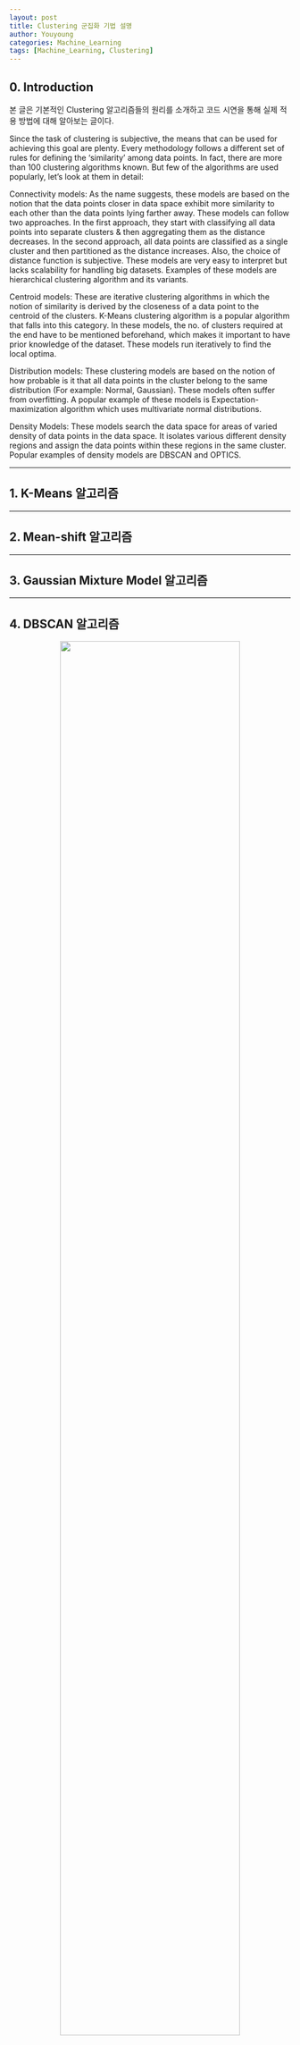 ```yaml
---
layout: post
title: Clustering 군집화 기법 설명
author: Youyoung
categories: Machine_Learning
tags: [Machine_Learning, Clustering]
---
```


## 0. Introduction
본 글은 기본적인 Clustering 알고리즘들의 원리를 소개하고 코드 시연을 통해 실제 적용 방법에 대해 알아보는 글이다.  

Since the task of clustering is subjective, the means that can be used for achieving this goal are plenty. Every methodology follows a different set of rules for defining the ‘similarity’ among data points. In fact, there are more than 100 clustering algorithms known. But few of the algorithms are used popularly, let’s look at them in detail:

Connectivity models: As the name suggests, these models are based on the notion that the data points closer in data space exhibit more similarity to each other than the data points lying farther away. These models can follow two approaches. In the first approach, they start with classifying all data points into separate clusters & then aggregating them as the distance decreases. In the second approach, all data points are classified as a single cluster and then partitioned as the distance increases. Also, the choice of distance function is subjective. These models are very easy to interpret but lacks scalability for handling big datasets. Examples of these models are hierarchical clustering algorithm and its variants.

Centroid models: These are iterative clustering algorithms in which the notion of similarity is derived by the closeness of a data point to the centroid of the clusters. K-Means clustering algorithm is a popular algorithm that falls into this category. In these models, the no. of clusters required at the end have to be mentioned beforehand, which makes it important to have prior knowledge of the dataset. These models run iteratively to find the local optima.

Distribution models: These clustering models are based on the notion of how probable is it that all data points in the cluster belong to the same distribution (For example: Normal, Gaussian). These models often suffer from overfitting. A popular example of these models is Expectation-maximization algorithm which uses multivariate normal distributions.

Density Models: These models search the data space for areas of varied density of data points in the data space. It isolates various different density regions and assign the data points within these regions in the same cluster. Popular examples of density models are DBSCAN and OPTICS.


---
## 1. K-Means 알고리즘  



---
## 2. Mean-shift 알고리즘  



---
## 3. Gaussian Mixture Model 알고리즘  



---
## 4. DBSCAN 알고리즘  



<center><img src="/public/img/Machine_Learning/2019-12-11-Clustering/01.png" width="80%"></center>  

---
## Reference  
> 파이썬 머신러닝 완벽 가이드, 권철민, 위키북스
